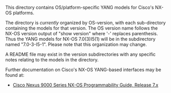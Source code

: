 This directory contains OS/platform-specific YANG models for Cisco's NX-OS platforms.

The directory is _currently_ organized by OS-version, with each sub-directory containing the models for that version. The OS version name follows the NX-OS version output of "show version" where '-' replaces parenthesis. Thus the YANG models for NX-OS 7.0(3)I5(1) will be in the subdirectory named "7.0-3-I5-1". Please note that this organization may change.

A README file may exist in the version subdirectories with any specific notes relating to the models in the directory.

Further documentation on Cisco's NX-OS YANG-based interfaces may be found at:

* [Cisco Nexus 9000 Series NX-OS Programmability Guide, Release 7.x](http://www.cisco.com/c/en/us/td/docs/switches/datacenter/nexus9000/sw/7-x/programmability/guide/b_Cisco_Nexus_9000_Series_NX-OS_Programmability_Guide_7x/b_Cisco_Nexus_9000_Series_NX-OS_Programmability_Guide_7x_chapter_010011.html)
